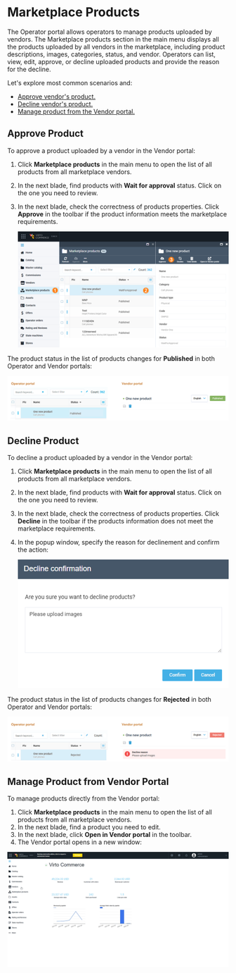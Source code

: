 # Marketplace Products

The Operator portal allows operators to manage products uploaded by vendors. The Marketplace products section in the main menu displays all the products uploaded by all vendors in the marketplace, including product descriptions, images, categories, status, and vendor. Operators can list, view, edit, approve, or decline uploaded products and provide the reason for the decline. 

Let's explore most common scenarios and:

* [Approve vendor's product.](marketplace-products.md#approve-product)
* [Decline vendor's product.](marketplace-products.md#decline-product)
* [Manage product from the Vendor portal.](marketplace-products.md#manage-product-from-vendor-portal)

## Approve Product

To approve a product uploaded by a vendor in the Vendor portal:

1. Click **Marketplace products** in the main menu to open the list of all products from all marketplace vendors.
1. In the next blade, find products with **Wait for approval** status. Click on the one you need to review.
1. In the next blade, check the correctness of products properties. Click **Approve** in the toolbar if the product information meets the marketplace requirements.

    ![Approve product](media/approve-product.png)

The product status in the list of products changes for **Published** in both Operator and Vendor portals:

![New statuses](media/approve-statuses.png)


## Decline Product

To decline a product uploaded by a vendor in the Vendor portal:

1. Click **Marketplace products** in the main menu to open the list of all products from all marketplace vendors.
1. In the next blade, find products with **Wait for approval** status. Click on the one you need to review.
1. In the next blade, check the correctness of products properties. Click **Decline** in the toolbar if the products information does not meet the marketplace requirements.
1. In the popup window, specify the reason for declinement and confirm the action:

    ![Decline reason](media/decline-reason.png)

The product status in the list of products changes for **Rejected** in both Operator and Vendor portals:

![New statuses](media/decline-statuses.png)


## Manage Product from Vendor Portal

To manage products directly from the Vendor portal:

1. Click **Marketplace products** in the main menu to open the list of all products from all marketplace vendors.
1. In the next blade, find a product you need to edit.
1. In the next blade, click **Open in Vendor portal** in the toolbar.
1. The Vendor portal opens in a new window:

![Open in Vendor portal](media/manage-product-in-vendor-portal.gif)